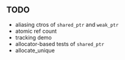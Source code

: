 ## TODO

* aliasing ctros of `shared_ptr` and `weak_ptr`
* atomic ref count
* tracking demo
* allocator-based tests of `shared_ptr`
* allocate_unique
